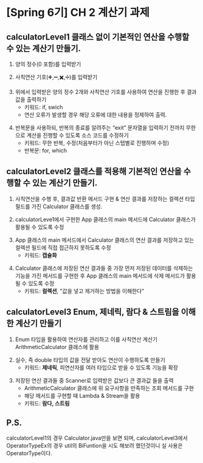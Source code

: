 # [Spring 6기] CH 2 계산기 과제
## calculatorLevel1 클래스 없이 기본적인 연산을 수행할 수 있는 계산기 만들기.

1. 양의 정수(0 포함)를 입력받기<P></P>
2. 사칙연산 기호(➕,➖,✖️,➗)를 입력받기<P></P>
3. 위에서 입력받은 양의 정수 2개와 사칙연산 기호를 사용하여 연산을 진행한 후 결과값을 출력하기
   - 키워드: if, swich
   - 연산 오류가 발생할 경우 해당 오류에 대한 내용을 정제하여 출력.<P></P>
4. 반복문을 사용하되, 반복의 종료를 알려주는 “exit” 문자열을 입력하기 전까지 무한으로 계산을 진행할 수 있도록 소스 코드를 수정하기
    - 키워드: 무한 반복, 수정(처음부터가 아닌 스텝별로 진행하며 수정)
    - 반복문: for, which
  
<P></P>

## calculatorLevel2 클래스를 적용해 기본적인 연산을 수행할 수 있는 계산기 만들기.
1. 사칙연산을 수행 후, 결과값 반환 메서드 구현 & 연산 결과를 저장하는 컬렉션 타입 필드를 가진 Calculator 클래스를 생성.<P></P>
2. calculatorLeve1에서 구현한 App 클래스의 main 메서드에 Calculator 클래스가 활용될 수 있도록 수정<P></P>
3. App 클래스의 main 메서드에서 Calculator 클래스의 연산 결과를 저장하고 있는 컬렉션 필드에 직접 접근하지 못하도록 수정
   - 키워드: **캡슐화**<P></P>
4. Calculator 클래스에 저장된 연산 결과들 중 가장 먼저 저장된 데이터를 삭제하는 기능을 가진 메서드를 구현한 후 App 클래스의 main 메서드에 삭제 메서드가 활용될 수 있도록 수정
   - 키워드: **컬렉션**, "값을 넣고 제거하는 방법을 이해한다"<P></P>

<P></P>

## calculatorLevel3 Enum, 제네릭, 람다 & 스트림을 이해한 계산기 만들기
1. Enum 타입을 활용하여 연산자를 관리하고 이를 사칙연산 계산기 ArithmeticCalculator 클래스에 활용<P></P>
2. 실수, 즉 double 타입의 값을 전달 받아도 연산이 수행하도록 만들기
   - 키워드: **제네릭**, 피연산자를 여러 타입으로 받을 수 있도록 기능을 확장<P></P>
3. 저장된 연산 결과들 중 Scanner로 입력받은 값보다 큰 결과값 들을 출력
   - ArithmeticCalculator 클래스에 위 요구사항을 만족하는 조회 메서드를 구현
   - 해당 메서드를 구현할 때 Lambda & Stream을 활용
   - 키워드: **람다, 스트림**

## P.S.

calculatorLevel1의 경우 Calculator.java만을 보면 되며,
calculatorLevel3에서 OperatorTypeEx의 경우 util의 BiFuntion을 시도 해보려 했던것이니 실 사용은 OperatorType이다.
